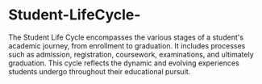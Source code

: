 # Student-LifeCycle-
The Student Life Cycle encompasses the various stages of a student's academic journey, from enrollment to graduation. It includes processes such as admission, registration, coursework, examinations, and ultimately graduation. This cycle reflects the dynamic and evolving experiences students undergo throughout their educational pursuit.
